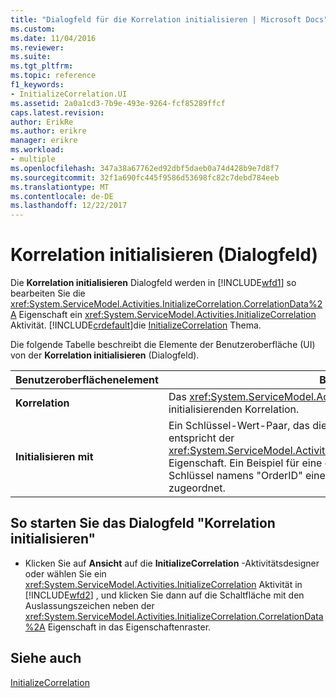 ```yaml
---
title: "Dialogfeld für die Korrelation initialisieren | Microsoft Docs"
ms.custom: 
ms.date: 11/04/2016
ms.reviewer: 
ms.suite: 
ms.tgt_pltfrm: 
ms.topic: reference
f1_keywords:
- InitializeCorrelation.UI
ms.assetid: 2a0a1cd3-7b9e-493e-9264-fcf85289ffcf
caps.latest.revision: 
author: ErikRe
ms.author: erikre
manager: erikre
ms.workload:
- multiple
ms.openlocfilehash: 347a38a67762ed92dbf5daeb0a74d428b9e7d8f7
ms.sourcegitcommit: 32f1a690fc445f9586d53698fc82c7debd784eeb
ms.translationtype: MT
ms.contentlocale: de-DE
ms.lasthandoff: 12/22/2017
---
```

# <a name="initialize-correlation-dialog-box"></a>Korrelation initialisieren (Dialogfeld)
Die **Korrelation initialisieren** Dialogfeld werden in [!INCLUDE[wfd1](../workflow-designer/includes/wfd1_md.md)] so bearbeiten Sie die <xref:System.ServiceModel.Activities.InitializeCorrelation.CorrelationData%2A> Eigenschaft ein <xref:System.ServiceModel.Activities.InitializeCorrelation> Aktivität. [!INCLUDE[crdefault](../test/includes/crdefault_md.md)]die [InitializeCorrelation](../workflow-designer/initializecorrelation-activity-designer.md) Thema.  
  
 Die folgende Tabelle beschreibt die Elemente der Benutzeroberfläche (UI) von der **Korrelation initialisieren** (Dialogfeld).  
  
|Benutzeroberflächenelement|Beschreibung|  
|----------------|-----------------|  
|**Korrelation**|Das <xref:System.ServiceModel.Activities.CorrelationHandle>-Objekt der zu initialisierenden Korrelation.|  
|**Initialisieren mit**|Ein Schlüssel-Wert-Paar, das die Daten zum Initialisieren enthält. Dies entspricht der <xref:System.ServiceModel.Activities.InitializeCorrelation.CorrelationData%2A>-Eigenschaft. Ein Beispiel für eine gültige Schlüssel-Wert-Paar wäre ein Schlüssel namens "OrderID" eine Variable mit dem Namen OrderID zugeordnet.|  
  
## <a name="to-launch-the-initialize-correlation-dialog-box"></a>So starten Sie das Dialogfeld "Korrelation initialisieren"  
  
-   Klicken Sie auf **Ansicht** auf die **InitializeCorrelation** -Aktivitätsdesigner oder wählen Sie ein <xref:System.ServiceModel.Activities.InitializeCorrelation> Aktivität in [!INCLUDE[wfd2](../workflow-designer/includes/wfd2_md.md)] , und klicken Sie dann auf die Schaltfläche mit den Auslassungszeichen neben der <xref:System.ServiceModel.Activities.InitializeCorrelation.CorrelationData%2A> Eigenschaft in das Eigenschaftenraster.  
  
## <a name="see-also"></a>Siehe auch  
 [InitializeCorrelation](../workflow-designer/initializecorrelation-activity-designer.md)